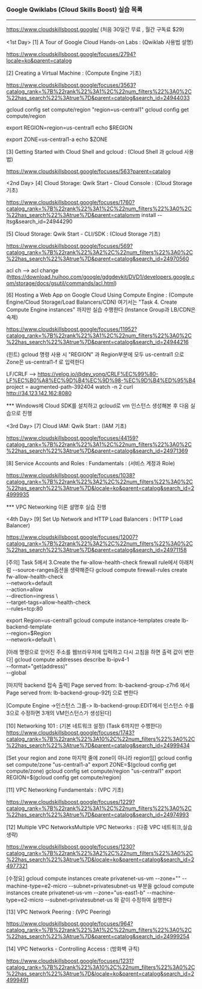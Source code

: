 ### Google Qwiklabs (Cloud Skills Boost) 실습 목록
---

https://www.cloudskillsboost.google/
(처음 30일간 무료 , 월간 구독료 $29)

<1st Day>
[1] A Tour of Google Cloud Hands-on Labs : (Qwiklab 사용법 설명)

https://www.cloudskillsboost.google/focuses/2794?locale=ko&parent=catalog


[2] Creating a Virtual Machine  : (Compute Engine 기초)

https://www.cloudskillsboost.google/focuses/3563?catalog_rank=%7B%22rank%22%3A1%2C%22num_filters%22%3A0%2C%22has_search%22%3Atrue%7D&parent=catalog&search_id=24944033

gcloud config set compute/region "region=us-central1"
gcloud config get compute/region

export REGION=region=us-central1
echo $REGION

export ZONE=us-central1-a
echo $ZONE


[3] Getting Started with Cloud Shell and gcloud  : (Cloud Shell 과 gcloud 사용법)

https://www.cloudskillsboost.google/focuses/563?parent=catalog



<2nd Day>
[4] Cloud Storage: Qwik Start - Cloud Console   :  (Cloud Storage 기초)

https://www.cloudskillsboost.google/focuses/1760?catalog_rank=%7B%22rank%22%3A1%2C%22num_filters%22%3A0%2C%22has_search%22%3Atrue%7D&parent=catalonvm install --ltsg&search_id=24944290


[5] Cloud Storage: Qwik Start - CLI/SDK : (Cloud Storage 기초)

https://www.cloudskillsboost.google/focuses/569?catalog_rank=%7B%22rank%22%3A2%2C%22num_filters%22%3A0%2C%22has_search%22%3Atrue%7D&parent=catalog&search_id=24970560

 acl ch --> acl change (https://download.huihoo.com/google/gdgdevkit/DVD1/developers.google.com/storage/docs/gsutil/commands/acl.html)


[6] Hosting a Web App on Google Cloud Using Compute Engine : (Compute Engine/Cloud Storage/Load Balancers/CDN)
   여기서는  "Task 4. Create Compute Engine instances" 까지만 실습 수행한다 (Instance Group과 LB/CDN은 숙제)

https://www.cloudskillsboost.google/focuses/11952?catalog_rank=%7B%22rank%22%3A1%2C%22num_filters%22%3A0%2C%22has_search%22%3Atrue%7D&parent=catalog&search_id=24944216

(힌트) gcloud 명령 사용 시 "REGION" 과 Region부분에  모두 us-central1 으로  Zone은 us-central1-f 로 입력한다

LF/CRLF  --> https://velog.io/@dev_yong/CRLF%EC%99%80-LF%EC%B0%A8%EC%9D%B4%EC%9D%98-%EC%9D%B4%ED%95%B4
project = augmented-path-392404
watch -n 2 curl http://34.123.142.162:8080

 *** Windows에 Cloud SDK를 설치하고 gcloud로 vm 인스턴스 생성해본 후 다음 실습으로 진행 


<3rd Day>
[7]  Cloud IAM: Qwik Start  : (IAM 기초)

https://www.cloudskillsboost.google/focuses/44159?catalog_rank=%7B%22rank%22%3A1%2C%22num_filters%22%3A0%2C%22has_search%22%3Atrue%7D&parent=catalog&search_id=24971369

[8] Service Accounts and Roles : Fundamentals : (서비스 계정과 Role)

https://www.cloudskillsboost.google/focuses/1038?catalog_rank=%7B%22rank%22%3A2%2C%22num_filters%22%3A0%2C%22has_search%22%3Atrue%7D&locale=ko&parent=catalog&search_id=24999935



 *** VPC Networking 이론 설명후 실습 진행

<4th Day>
[9] Set Up Network and HTTP Load Balancers : (HTTP Load Balancer)

https://www.cloudskillsboost.google/focuses/12007?catalog_rank=%7B%22rank%22%3A2%2C%22num_filters%22%3A0%2C%22has_search%22%3Atrue%7D&parent=catalog&search_id=24971158

[주의] Task 5에서 3.Create the fw-allow-health-check firewall rule에서 아래처럼 --source-ranges옵션을 생략해준다
gcloud compute firewall-rules create fw-allow-health-check \
  --network=default \
  --action=allow \
  --direction=ingress \  
  --target-tags=allow-health-check \
  --rules=tcp:80

export Region=us-central1
gcloud compute instance-templates create lb-backend-template \
   --region=$Region \
   --network=default \


[아래 명령으로 얻어진 주소를 웹브라우저에 입력하고 다시 고침을 하면 출력 값이 변한다] 
gcloud compute addresses describe lb-ipv4-1 \
  --format="get(address)" \
  --global

[마지막 backend 접속 출력] 
Page served from: lb-backend-group-z7h6 에서  Page served from: lb-backend-group-92fj 으로 변한다

[Compute Engine ->인스턴스 그룹-> lb-backend-group:EDIT에서 인스턴스 수를 3으로 수정하면 3개의 VM인스턴스가 생성된다]


[10] Networking 101 : (기본 네트워크 설정)
  (Task 6까지만 수행한다)
https://www.cloudskillsboost.google/focuses/1743?catalog_rank=%7B%22rank%22%3A10%2C%22num_filters%22%3A0%2C%22has_search%22%3Atrue%7D&parent=catalog&search_id=24999434
 
[Set your region and zone 마지막 줄에 zone이 아니라  region임]
gcloud config set compute/zone "us-central1-a"
export ZONE=$(gcloud config get compute/zone)
gcloud config set compute/region "us-central1"
export REGION=$(gcloud config get compute/region)   


[11]  VPC Networking Fundamentals : (VPC 기초)

https://www.cloudskillsboost.google/focuses/1229?catalog_rank=%7B%22rank%22%3A1%2C%22num_filters%22%3A0%2C%22has_search%22%3Atrue%7D&parent=catalog&search_id=24974993


[12] Multiple VPC NetworksMultiple VPC Networks : (다중 VPC 네트워크,실습 생략)

https://www.cloudskillsboost.google/focuses/1230?catalog_rank=%7B%22rank%22%3A2%2C%22num_filters%22%3A0%2C%22has_search%22%3Atrue%7D&locale=ko&parent=catalog&search_id=24977321

[수정요]
gcloud compute instances create privatenet-us-vm --zone="" --machine-type=e2-micro --subnet=privatesubnet-us 부분을
gcloud compute instances create privatenet-us-vm --zone="us-east1-b" --machine-type=e2-micro --subnet=privatesubnet-us  와 같이 수정하여 실행한다


[13] VPC Network Peering : (VPC Peering)

https://www.cloudskillsboost.google/focuses/964?catalog_rank=%7B%22rank%22%3A1%2C%22num_filters%22%3A0%2C%22has_search%22%3Atrue%7D&parent=catalog&search_id=24999254

[14] VPC Networks - Controlling Access : (방화벽 규칙)

https://www.cloudskillsboost.google/focuses/1231?catalog_rank=%7B%22rank%22%3A10%2C%22num_filters%22%3A0%2C%22has_search%22%3Atrue%7D&locale=ko&parent=catalog&search_id=24999491
